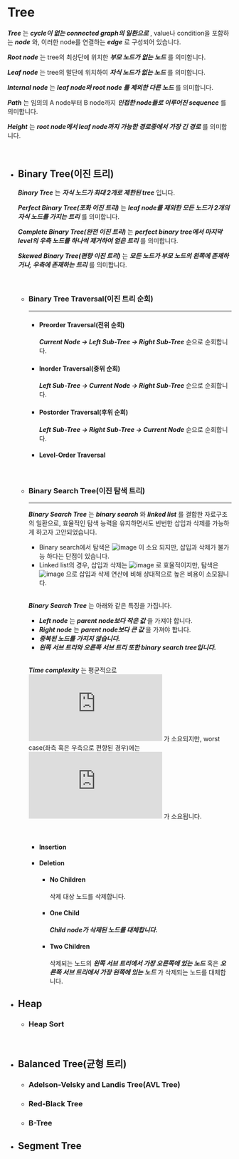 # Tree

  
  _**Tree**_ 는 _**cycle이 없는 connected graph의 일환으로**_ , value나 condition을 포함하는 _**node**_ 와, 이러한 node를 연결하는 _**edge**_ 로 구성되어 있습니다.  
  
  _**Root node**_ 는 tree의 최상단에 위치한 _**부모 노드가 없는 노드**_ 를 의미합니다.  
  
  _**Leaf node**_ 는 tree의 말단에 위치하여 _**자식 노드가 없는 노드**_ 를 의미합니다.  
  
  _**Internal node**_ 는 _**leaf node와 root node 를 제외한 다른 노드**_ 를 의미합니다.  
  
  _**Path**_ 는 임의의 A node부터 B node까지 _**인접한 node들로 이루어진 sequence**_ 를 의미합니다.  
  
  _**Height**_ 는 _**root node에서 leaf node까지 가능한 경로중에서 가장 긴 경로**_ 를 의미합니다.  
  
  </br>

  - ## Binary Tree(이진 트리)

    _**Binary Tree**_ 는 _**자식 노드가 최대 2개로 제한된 tree**_ 입니다.  
    
    _**Perfect Binary Tree(포화 이진 트리)**_ 는 _**leaf node를 제외한 모든 노드가 2개의 자식 노드를 가지는 트리**_ 를 의미합니다.  
    
    _**Complete Binary Tree(완전 이진 트리)**_ 는 _**perfect binary tree에서 마지막 level의 우측 노드를 하나씩 제거하여 얻은 트리**_ 를 의미합니다.  

    _**Skewed Binary Tree(편향 이진 트리)**_ 는 _**모든 노드가 부모 노드의 왼쪽에 존재하거나, 우측에 존재하는 트리**_ 를 의미합니다.  
    
    </br>
    
    - ### Binary Tree Traversal(이진 트리 순회)
      ---
      
      - #### Preorder Traversal(전위 순회)
        _**Current Node -> Left Sub-Tree -> Right Sub-Tree**_ 순으로 순회합니다.
      - #### Inorder Traversal(중위 순회)
        _**Left Sub-Tree -> Current Node -> Right Sub-Tree**_ 순으로 순회합니다.
      - #### Postorder Traversal(후위 순회)
        _**Left Sub-Tree -> Right Sub-Tree -> Current Node**_ 순으로 순회합니다.
      - #### Level-Order Traversal    

    </br>

    - ### Binary Search Tree(이진 탐색 트리)
      ---
      
      _**Binary Search Tree**_ 는 _**binary search**_ 와 _**linked list**_ 를 결합한 자료구조의 일환으로, 효율적인 탐색 능력을 유지하면서도 빈번한 삽입과 삭제를 가능하게 하고자 고안되었습니다.
      - Binary search에서 탐색은 ![image](https://user-images.githubusercontent.com/45135668/120072205-9379e500-c0cd-11eb-8c3f-053d40ad5c79.png) 이 소요 되지만, 삽입과 삭제가 불가능 하다는 단점이 있습니다.
      - Linked list의 경우, 삽입과 삭제는 ![image](https://user-images.githubusercontent.com/45135668/120072230-bc9a7580-c0cd-11eb-81a7-9a1891b32483.png) 로 효율적이지만, 탐색은 ![image](https://user-images.githubusercontent.com/45135668/120072243-cb812800-c0cd-11eb-89fd-224b0dd7bb1b.png) 으로 삽입과 삭제 연산에 비해 상대적으로 높은 비용이 소모됩니다.
       
      </br>

      _**Binary Search Tree**_ 는 아래와 같은 특징을 가집니다.  
      
      - _**Left node**_ 는 _**parent node보다 작은 값**_ 을 가져야 합니다.
      - _**Right node**_ 는 _**parent node보다 큰 값**_ 을 가져야 합니다.
      - _**중복된 노드를 가지지 않습니다.**_
      - _**왼쪽 서브 트리와 오른쪽 서브 트리 또한 binary search tree입니다.**_

      </br>

      _**Time complexity**_ 는 평균적으로 ![image](https://latex.codecogs.com/gif.latex?O%28log%5C%3A%20n%29) 가 소요되지만, worst case(좌측 혹은 우측으로 편향된 경우)에는 ![image](https://latex.codecogs.com/gif.latex?O%28n%29) 가 소요됩니다.  
      
      </br>

      - #### Insertion
      - #### Deletion
        - #### No Children
          삭제 대상 노드를 삭제합니다.
        - #### One Child
          _**Child node가 삭제된 노드를 대체합니다.**_
        - #### Two Children
          삭제되는 노드의 _**왼쪽 서브 트리에서 가장 오른쪽에 있는 노드**_ 혹은 _**오른쪽 서브 트리에서 가장 왼쪽에 있는 노드**_ 가 삭제되는 노드를 대체합니다.

  - ## Heap

    - ### Heap Sort

    </br>
    
  - ## Balanced Tree(균형 트리)
    
    - ### Adelson-Velsky and Landis Tree(AVL Tree)
    - ### Red-Black Tree
    - ### B-Tree

  - ## Segment Tree
